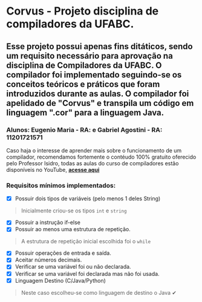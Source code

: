 # Corvus - Projeto disciplina de compiladores da UFABC.

## Esse projeto possui apenas fins ditáticos, sendo um requisito necessário para aprovação na disciplina de Compiladores da UFABC. O compilador foi implementado seguindo-se os conceitos teóricos e práticos que foram introduzidos durante as aulas. O compilador foi apelidado de "Corvus" e transpila um código em linguagem ".cor" para a linguagem Java.

### Alunos: Eugenio Maria - RA:  e  Gabriel Agostini - RA: 11201721571

Caso haja o interesse de aprender mais sobre o funcionamento de um compilador, recomendamos fortemente o contéudo 100% gratuito oferecido pelo Professor Isidro, todas as aulas do curso de compiladores estão disponíveis no YouTube, **[acesse aqui](https://www.youtube.com/watch?v=gxlxHYv-9oo&list=PLjcmNukBom6--0we1zrpoUE2GuRD-Me6W)**

### Requisitos mínimos implementados:
- [X] Possuir dois tipos de variáveis (pelo menos 1 deles String)
> Inicialmente criou-se os tipos ```int``` e ```string```
- [X] Possuir a instrução if-else
- [X] Possuir ao menos uma estrutura de repetição.
> A estrutura de repetição inicial escolhida foi o ```while```
- [X] Possuir operações de entrada e saída.
- [X] Aceitar números decimais.
- [X] Verificar se uma variável foi ou não declarada.
- [X] Verificar se uma variável foi declarada mas não foi usada.
- [X] Linguagem Destino (C/Java/Python)
> Neste caso escolheu-se como linguagem de destino o Java ✔

  

